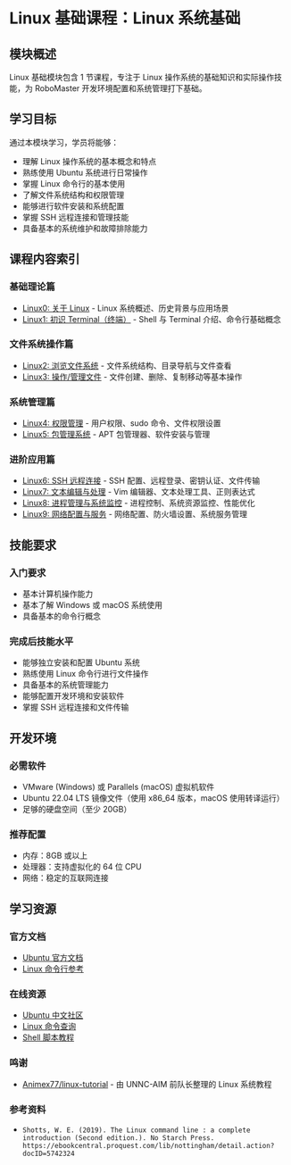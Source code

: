 # Linux 基础课程：Linux 系统基础

## 模块概述

Linux 基础模块包含 1 节课程，专注于 Linux 操作系统的基础知识和实际操作技能，为 RoboMaster 开发环境配置和系统管理打下基础。

## 学习目标

通过本模块学习，学员将能够：

- 理解 Linux 操作系统的基本概念和特点
- 熟练使用 Ubuntu 系统进行日常操作
- 掌握 Linux 命令行的基本使用
- 了解文件系统结构和权限管理
- 能够进行软件安装和系统配置
- 掌握 SSH 远程连接和管理技能
- 具备基本的系统维护和故障排除能力

## 课程内容索引

### 基础理论篇

- [Linux0: 关于 Linux](Lesson-1/linux0.md) - Linux 系统概述、历史背景与应用场景
- [Linux1: 初识 Terminal（终端）](Lesson-1/linux1.md) - Shell 与 Terminal 介绍、命令行基础概念

### 文件系统操作篇

- [Linux2: 浏览文件系统](Lesson-1/linux2.md) - 文件系统结构、目录导航与文件查看
- [Linux3: 操作/管理文件](Lesson-1/linux3.md) - 文件创建、删除、复制移动等基本操作

### 系统管理篇

- [Linux4: 权限管理](Lesson-1/linux4.md) - 用户权限、sudo 命令、文件权限设置
- [Linux5: 包管理系统](Lesson-1/linux5.md) - APT 包管理器、软件安装与管理

### 进阶应用篇

- [Linux6: SSH 远程连接](Lesson-2/linux6.md) - SSH 配置、远程登录、密钥认证、文件传输
- [Linux7: 文本编辑与处理](Lesson-2/linux7.md) - Vim 编辑器、文本处理工具、正则表达式
- [Linux8: 进程管理与系统监控](Lesson-2/linux8.md) - 进程控制、系统资源监控、性能优化
- [Linux9: 网络配置与服务](Lesson-2/linux9.md) - 网络配置、防火墙设置、系统服务管理

## 技能要求

### 入门要求

- 基本计算机操作能力
- 基本了解 Windows 或 macOS 系统使用
- 具备基本的命令行概念

### 完成后技能水平

- 能够独立安装和配置 Ubuntu 系统
- 熟练使用 Linux 命令行进行文件操作
- 具备基本的系统管理能力
- 能够配置开发环境和安装软件
- 掌握 SSH 远程连接和文件传输

## 开发环境

### 必需软件

- VMware (Windows) 或 Parallels (macOS) 虚拟机软件
- Ubuntu 22.04 LTS 镜像文件（使用 x86_64 版本，macOS 使用转译运行）
- 足够的硬盘空间（至少 20GB）

### 推荐配置

- 内存：8GB 或以上
- 处理器：支持虚拟化的 64 位 CPU
- 网络：稳定的互联网连接

## 学习资源

### 官方文档

- [Ubuntu 官方文档](https://help.ubuntu.com/)
- [Linux 命令行参考](https://www.gnu.org/software/bash/manual/)

### 在线资源

- [Ubuntu 中文社区](https://cn.ubuntu.com/)
- [Linux 命令查询](https://man.linuxde.net/)
- [Shell 脚本教程](https://www.shellscript.sh/)

### 鸣谢

- [Animex77/linux-tutorial](https://github.com/Animex77/linux-tutorial) - 由 UNNC-AIM 前队长整理的 Linux 系统教程

### 参考资料

- `Shotts, W. E. (2019). The Linux command line : a complete introduction (Second edition.). No Starch Press. https://ebookcentral.proquest.com/lib/nottingham/detail.action?docID=5742324`

